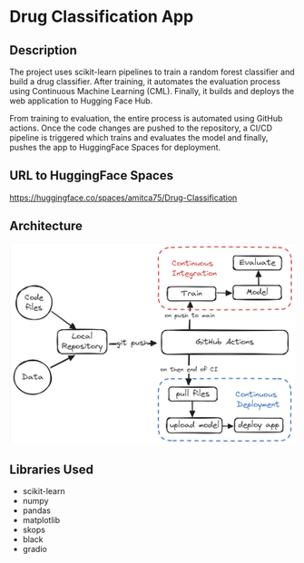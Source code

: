 # Drug Classification App

## Description

The project uses scikit-learn pipelines to train a random forest classifier and build a drug classifier. After training, it automates the evaluation process using Continuous Machine Learning (CML). Finally, it builds and deploys the web application to Hugging Face Hub.

From training to evaluation, the entire process is automated using GitHub actions. Once the code changes are pushed to the repository, a CI/CD pipeline is triggered which trains and evaluates the model and finally, pushes the app to HuggingFace Spaces for deployment. 

## URL to HuggingFace Spaces

https://huggingface.co/spaces/amitca75/Drug-Classification

## Architecture

![CICD](./asset/CICD-pipeline.png)

## Libraries Used

* scikit-learn
* numpy
* pandas
* matplotlib
* skops
* black
* gradio